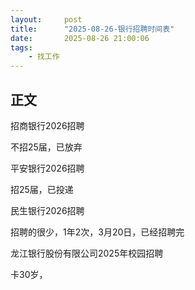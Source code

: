```yaml
---
layout:     post
title:      "2025-08-26-银行招聘时间表"
date:       2025-08-26 21:00:06
tags:
    - 找工作
---
```



## 正文



招商银行2026招聘

不招25届，已放弃







平安银行2026招聘

招25届，已投递





民生银行2026招聘

招聘的很少，1年2次，3月20日，已经招聘完 





龙江银行股份有限公司2025年校园招聘

卡30岁，





